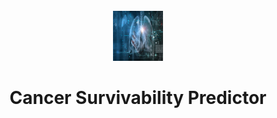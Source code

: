 <!-- PROJECT LOGO -->
<br />
<div align="center">
<img src="Images/logo.jpeg" alt="Logo" width="80" height="80">
  </a>

# Cancer Survivability Predictor

